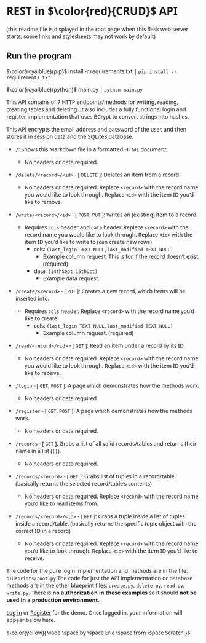 # REST in $\color{red}{CRUD}$ API
(this readme file is displayed in the root page when this flask web server starts, some links and stylesheets may not work by default)

## Run the program


$\color{royalblue}{pip}$ install -r requirements.txt | ```pip install -r requirements.txt```

$\color{royalblue}{python}$ main.py | ```python main.py```


This API contains of 7 HTTP endpoints/methods for writing, reading, creating tables and deleting. It also includes a fully functional login and register implementation that uses BCrypt to convert strings into hashes.

This API encrypts the email address and password of the user, and then stores it in session data and the SQLite3 database.

- `/`: Shows this Markdown file in a formatted HTML document.
  - No headers or data required.
- `/delete/<record>/<id>` - [ `DELETE` ]: Deletes an item from a record.
  - No headers or data required. Replace `<record>` with the record name you would like to look through. Replace `<id>` with the item ID you'd like to remove.
- `/write/<record>/<id>` - [ `POST`, `PUT` ]: Writes an (existing) item to a record.
  - Requires `cols` header and `data` header. Replace `<record>` with the record name you would like to look through. Replace `<id>` with the item ID you'd like to write to (can create new rows)
    - cols: `(last_login TEXT NULL,last_modified TEXT NULL)`
      - Example column request. This is for if the record doesn't exist. (required)
    - data: `(14thSept,15thOct)`
      - Example data request.
- `/create/<record>` - [ `PUT` ]: Creates a new record, which items will be inserted into.
  - Requires `cols` header. Replace `<record>` with the record name you'd like to create.
    - cols: `(last_login TEXT NULL,last_modified TEXT NULL)`
      - Example column request. (required)
- `/read/<record>/<id>` - [ `GET` ]: Read an item under a record by its ID.
  - No headers or data required. Replace `<record>` with the record name you would like to look through. Replace `<id>` with the item ID you'd like to receive.

- `/login` - [ `GET`, `POST` ]: A page which demonstrates how the methods work.
  - No headers or data required.
- `/register` - [ `GET`, `POST` ]: A page which demonstrates how the methods work.
  - No headers or data required.

- `/records` - [ `GET` ]: Grabs a list of all valid records/tables and returns their name in a list (`[]`).
  - No headers or data required.
- `/records/<record>` - [ `GET` ]: Grabs list of tuples in a record/table. (basically returns the selected record/table's contents)
  - No headers or data required. Replace `<record>` with the record name you'd like to read items from.
- `/records/<record>/<id>` - [ `GET` ]: Grabs a tuple inside a list of tuples inside a record/table. (basically returns the specific tuple object with the correct ID in a record)
  - No headers or data required. Replace `<record>` with the record name you'd like to look through. Replace `<id>` with the item ID you'd like to receive.

The code for the pure login implementation and methods are in the file: `blueprints/root.py`
The code for just the API implementation or database methods are in the other blueprint files: `create.py`, `delete.py`, `read.py`, `write.py`.
There is **no authorization in these examples** so it should **not be used in a production environment**.

[Log in](/login) or [Register](/register) for the demo.
Once logged in, your information will appear below here.

$\color{yellow}{Made \space by \space Eric \space from \space Scratch.}$

<style>
    a {
        color: #000;
    }
    p,h1,li {
        font-family: system-ui, arial, helvetica;
    }
    code {
        font-family: monospace;
    }
</style>
